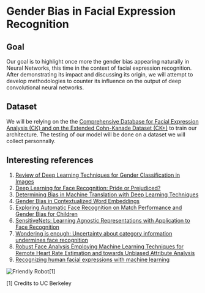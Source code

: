 # Gender Bias in Facial Expression Recognition

## Goal
Our goal is to highlight once more the gender bias appearing naturally in Neural Networks, this time in the context of facial expression recognition. After demonstrating its impact and discussing its origin, we will attempt to develop methodologies to counter its influence on the output of deep convolutional neural networks.

## Dataset
We will be relying on the the [Comprehensive Database for Facial Expression Analysis (CK) and on the Extended Cohn-Kanade Dataset (CK+)](http://consortium.ri.cmu.edu/ckagree/) to train our architecture. The testing of our model will be done on a dataset we will collect personnally.

## Interesting references
1. [Review of Deep Learning Techniques for Gender Classification in Images](https://link.springer.com/chapter/10.1007/978-981-13-0761-4_102)
1. [Deep Learning for Face Recognition: Pride or Prejudiced?](https://arxiv.org/abs/1904.01219)
1. [Determining Bias in Machine Translation with Deep Learning Techniques](https://upcommons.upc.edu/handle/2117/128025)
1. [Gender Bias in Contextualized Word Embeddings](https://arxiv.org/abs/1904.03310)
1. [Exploring Automatic Face Recognition on Match Performance and Gender Bias for Children](https://ieeexplore.ieee.org/abstract/document/8638319)
1. [SensitiveNets: Learning Agnostic Representations with Application to Face Recognition](https://arxiv.org/abs/1902.00334)
1. [Wondering is enough: Uncertainty about category information undermines face recognition](www.sciencedirect.com/science/article/pii/S0022103118304621)
1. [Robust Face Analysis Employing Machine Learning Techniques for Remote Heart Rate Estimation and towards Unbiased Attribute Analysis](www.datascience-riviera.fr/slides/190130%20-%20ADas_HR.pdf)
1. [Recognizing human facial expressions with machine learning](https://www.thoughtworks.com/insights/blog/recognizing-human-facial-expressions-machine-learning)

![Friendly Robot](https://raw.githubusercontent.com/PixelWeaver/Gender-Bias-in-Facial-Expression-Recognition/master/Berkeley_recognition.png)[1]

[1] Credits to UC Berkeley
